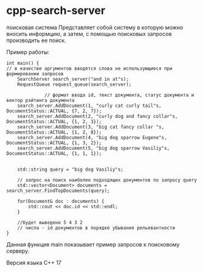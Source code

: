 # cpp-search-server
 поисковая система
Представляет собой систему в которую можно вносить информцию, а затем, с помощью поисковых запросов производить ее поиск.

Пример работы:



```
int main() {
// в качестве аргументов вводятся слова не использующиеся при формировании запросов
    SearchServer search_server("and in at"s); 
    RequestQueue request_queue(search_server);

              // формат ввода id, текст документа, статус документа и вектор рэйтинга документа
    search_server.AddDocument(1, "curly cat curly tail"s, DocumentStatus::ACTUAL, {7, 2, 7}); 
    search_server.AddDocument(2, "curly dog and fancy collar"s, DocumentStatus::ACTUAL, {1, 2, 3});
    search_server.AddDocument(3, "big cat fancy collar "s, DocumentStatus::ACTUAL, {1, 2, 8});
    search_server.AddDocument(4, "big dog sparrow Eugene"s, DocumentStatus::ACTUAL, {1, 3, 2});
    search_server.AddDocument(5, "big dog sparrow Vasiliy"s, DocumentStatus::ACTUAL, {1, 1, 1});
    
    
    std::string query = "big dog Vasiliy"s;
    
    // запрос на поиск наиболее подходящих документов по запросу query
    std::vector<Document> documents =  search_server.FindTopDocuments(query); 
    
    for(Document& doc : documents) {
        std::cout << doc.id << std::endl;
    }

    //будет выведено 5 4 3 2
    // числа - id документов в порядке убывания рельевантности    
}
```
Данная функция main показывает пример запросов к поисковому серверу.

Версия языка C++ 17


